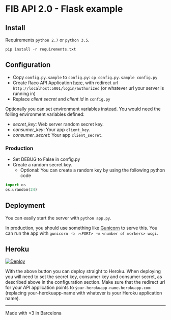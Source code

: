 # FIB API 2.0 - Flask example

## Install

Requirements `python 2.7` or `python 3.5`.
```
pip install -r requirements.txt
```

## Configuration

- Copy `config.py.sample` to `config.py`: `cp config.py.sample config.py`
- Create Raco API Application [here](https://api.fib.upc.edu/v2/o/applications/register/), with redirect url `http://localhost:5001/login/authorized` (or whatever url your server is running in)
- Replace _client secret_ and _client id_ in `config.py`

Optionally you can set environment variables instead. You would need the folling environment variables defined:

- _secret_key_: Web server random secret key.
- _consumer_key_: Your app `client_key`.
- _consumer_secret_: Your app `client_secret`.

### Production

- Set DEBUG to False in config.py
- Create a random secret key. 
    - Optional: You can create a random key by using the following python code
    
``` python
import os
os.urandom(24)
```

## Deployment
You can easily start the server with `python app.py`.

In production, you should use something like [Gunicorn](http://gunicorn.org/) to serve this. You can run the app with `gunicorn -b :<PORT> -w <number of workers> wsgi`.

## Heroku

[![Deploy](https://www.herokucdn.com/deploy/button.svg)](https://heroku.com/deploy)

With the above button you can deploy straight to Heroku. When deploying you will need to set the secret key, consumer key and consumer secret, as described above in the configuration section. Make sure that the redirect url for your API application points to `ỳour-herokuapp-name.herokuapp.com` (replacing your-herokuapp-name with whatever is your Heroku application name).



------------------

Made with <3 in Barcelona
